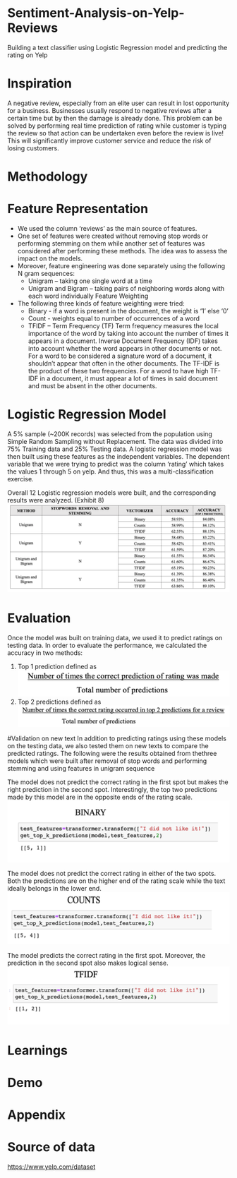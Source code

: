 # Sentiment-Analysis-on-Yelp-Reviews
Building a text classifier using Logistic Regression model and predicting the rating on Yelp

# Inspiration
A negative review, especially from an elite user can result in lost opportunity for a business. Businesses usually respond to negative reviews after a certain time but by then the damage is already done. This problem can be solved by performing real time prediction of rating while customer is typing the review so that action can be undertaken even before the review is live! This will significantly improve customer service and reduce the risk of losing customers.

# Methodology
# Feature Representation
* We used the column ‘reviews’ as the main source of features.
* One set of features were created without removing stop words or performing stemming
on them while another set of features was considered after performing these methods.
The idea was to assess the impact on the models.
* Moreover, feature engineering was done separately using the following N gram
sequences:
  * Unigram – taking one single word at a time
  * Unigram and Bigram – taking pairs of neighboring words along with each word individually Feature Weighting
* The following three kinds of feature weighting were tried:
  * Binary - if a word is present in the document, the weight is ‘1’ else ‘0’
  * Count - weights equal to number of occurrences of a word
  * TFIDF – Term Frequency (TF) Term frequency measures the local importance of the word by taking into account the number of times it appears in a document. Inverse Document Frequency (IDF) takes into account whether the word appears in other documents or not. For a word to be considered a signature word of a document, it shouldn’t appear that often in the other documents. The TF-IDF is the product of these two frequencies. For a word to have high TF-IDF in a document, it must appear a lot of times in said document and must be absent in the other documents.

# Logistic Regression Model
A 5% sample (~200K records) was selected from the population using Simple Random Sampling without Replacement. The data was divided into 75% Training data and 25% Testing data. A logistic regression model was then built using these features as the independent variables. The dependent variable that we were trying to predict was the column ‘rating’ which takes the values 1 through 5 on yelp. And thus, this was a multi-classification exercise.

Overall 12 Logistic regression models were built, and the corresponding results were analyzed. (Exhibit 8)
![pic3](https://github.com/Sonull/Sentiment-Analysis-on-Yelp-Reviews/blob/master/Pictures/pic3.png)


# Evaluation
Once the model was built on training data, we used it to predict ratings on testing data. In order to evaluate the performance, we calculated the accuracy in two methods:
1. Top 1 prediction defined as
![pic1](https://github.com/Sonull/Sentiment-Analysis-on-Yelp-Reviews/blob/master/Pictures/pic1.png)
2. Top 2 predictions defined as
![pic2](https://github.com/Sonull/Sentiment-Analysis-on-Yelp-Reviews/blob/master/Pictures/pic2.png)

#Validation on new text
In addition to predicting ratings using these models on the testing data, we also tested them on new texts to compare the predicted ratings. The following were the results obtained from thethree models which were built after removal of stop words and performing stemming and using features in unigram sequence

The model does not predict the correct rating in the first spot but makes the right prediction in the second spot. Interestingly, the top two predictions made by this model are in the opposite ends of the rating scale.
![pic4](https://github.com/Sonull/Sentiment-Analysis-on-Yelp-Reviews/blob/master/Pictures/pic4.png)

The model does not predict the correct rating in either of the two spots. Both the predictions are on the higher end of the rating scale while the text ideally belongs in the lower end.
![pic5](https://github.com/Sonull/Sentiment-Analysis-on-Yelp-Reviews/blob/master/Pictures/pic5.png)

The model predicts the correct rating in the first spot. Moreover, the prediction in the second spot also makes logical sense. 
![pic6](https://github.com/Sonull/Sentiment-Analysis-on-Yelp-Reviews/blob/master/Pictures/pic6.png)

# Learnings

# Demo

# Appendix

# Source of data
https://www.yelp.com/dataset
